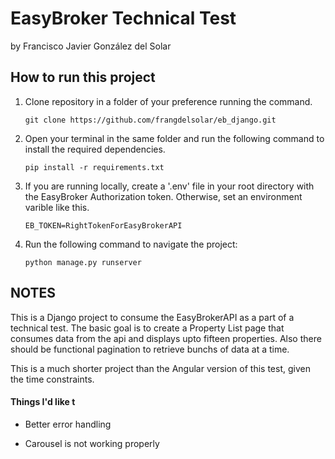 # EasyBroker Technical Test

by Francisco Javier González del Solar

## How to run this project

1. Clone repository in a folder of your preference running the command.

   ```
   git clone https://github.com/frangdelsolar/eb_django.git
   ```

2. Open your terminal in the same folder and run the following command to install the required dependencies.

   ```
   pip install -r requirements.txt
   ```

3. If you are running locally, create a '.env' file in your root directory with the EasyBroker Authorization token. Otherwise, set an environment varible like this.

   ```
   EB_TOKEN=RightTokenForEasyBrokerAPI
   ```

4. Run the following command to navigate the project:

   ```
   python manage.py runserver
   ```

## NOTES

This is a Django project to consume the EasyBrokerAPI as a part of a technical test. The basic goal is to create a Property List page that consumes data from the api and displays upto fifteen properties. Also there should be functional pagination to retrieve bunchs of data at a time.

This is a much shorter project than the Angular version of this test, given the time constraints.

#### Things I'd like t

- Better error handling

- Carousel is not working properly
